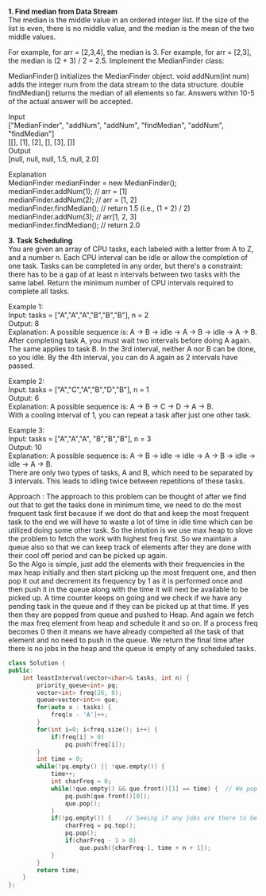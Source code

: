 **1. Find median from Data Stream**  
The median is the middle value in an ordered integer list. If the size of the list is even, there is no middle value, and the median is the mean of the two middle values.

For example, for arr = [2,3,4], the median is 3.
For example, for arr = [2,3], the median is (2 + 3) / 2 = 2.5.
Implement the MedianFinder class:

MedianFinder() initializes the MedianFinder object.
void addNum(int num) adds the integer num from the data stream to the data structure.
double findMedian() returns the median of all elements so far. Answers within 10-5 of the actual answer will be accepted.  

Input  
["MedianFinder", "addNum", "addNum", "findMedian", "addNum", "findMedian"]  
[[], [1], [2], [], [3], []]  
Output  
[null, null, null, 1.5, null, 2.0]
  
Explanation  
MedianFinder medianFinder = new MedianFinder();  
medianFinder.addNum(1);    // arr = [1]  
medianFinder.addNum(2);    // arr = [1, 2]  
medianFinder.findMedian(); // return 1.5 (i.e., (1 + 2) / 2)  
medianFinder.addNum(3);    // arr[1, 2, 3]  
medianFinder.findMedian(); // return 2.0

**3. Task Scheduling**  
You are given an array of CPU tasks, each labeled with a letter from A to Z, and a number n. Each CPU interval can be idle or allow the completion of one task. Tasks can be completed in any order, but there's a constraint: there has to be a gap of at least n intervals between two tasks with the same label.
Return the minimum number of CPU intervals required to complete all tasks.  

Example 1:  
Input: tasks = ["A","A","A","B","B","B"], n = 2  
Output: 8  
Explanation: A possible sequence is: A -> B -> idle -> A -> B -> idle -> A -> B.  
After completing task A, you must wait two intervals before doing A again. The same applies to task B. In the 3rd interval, neither A nor B can be done, so you idle. By the 4th interval, you can do A again as 2 intervals have passed.  

Example 2:  
Input: tasks = ["A","C","A","B","D","B"], n = 1  
Output: 6  
Explanation: A possible sequence is: A -> B -> C -> D -> A -> B.  
With a cooling interval of 1, you can repeat a task after just one other task.  

Example 3:  
Input: tasks = ["A","A","A", "B","B","B"], n = 3  
Output: 10  
Explanation: A possible sequence is: A -> B -> idle -> idle -> A -> B -> idle -> idle -> A -> B.  
There are only two types of tasks, A and B, which need to be separated by 3 intervals. This leads to idling twice between repetitions of these tasks.

Approach : The approach to this problem can be thought of after we find out that to get the tasks done in minimum time, we need to do the most frequent task first because if we dont do that and keep the most frequent task to the end we will have to waste a lot of time in idle time which can be utilized doing some other task. So the intution is we use max heap to slove the problem to fetch the work with highest freq first. So we maintain a queue also so that we can keep track of elements after they are done with their cool off period and can be picked up again.   
So the Algo is simple, just add the elements with their frequencies in the max heap initially and then start picking up the most frequent one, and then pop it out and decrement its frequency by 1 as it is performed once and then push it in the queue along with the time it will next be available to be picked up. A time counter keeps on going and we check if we have any pending task in the queue and if they can be picked up at that time. If yes then they are popped from queue and pushed to Heap. And again we fetch the max freq element from heap and schedule it and so on. If a process freq becomes 0 then it means we have already compelted all the task of that element and no need to push in the queue. We return the final time after there is no jobs in the heap and the queue is empty of any scheduled tasks.

```cpp
class Solution {
public:
    int leastInterval(vector<char>& tasks, int n) {
        priority_queue<int> pq;
        vector<int> freq(26, 0);
        queue<vector<int>> que;
        for(auto x : tasks) {
            freq[x - 'A']++;
        }
        for(int i=0; i<freq.size(); i++) {
            if(freq[i] > 0)
                pq.push(freq[i]);
        }
        int time = 0;
        while(!pq.empty() || !que.empty()) {
            time++;
            int charFreq = 0;
            while(!que.empty() && que.front()[1] == time) {  // We pop out all elements in the queue that can be picked at that time and push to heap 
                pq.push(que.front()[0]);
                que.pop();
            }
            if(!pq.empty()) {    // Seeing if any jobs are there to be worked upon
                charFreq = pq.top();
                pq.pop();
                if(charFreq - 1 > 0)
                    que.push({charFreq-1, time + n + 1});
            }
        }
        return time;
    }
};
```

